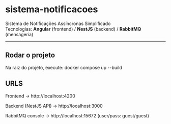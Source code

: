 # sistema-notificacoes
Sistema de Notificações Assíncronas Simplificado  
Tecnologias: **Angular** (frontend) / **NestJS** (backend) / **RabbitMQ** (mensageria)

---

## Rodar o projeto

Na raiz do projeto, execute:
docker compose up --build

## URLS
Frontend → http://localhost:4200

Backend (NestJS API) → http://localhost:3000

RabbitMQ console → http://localhost:15672
(user/pass: guest/guest)